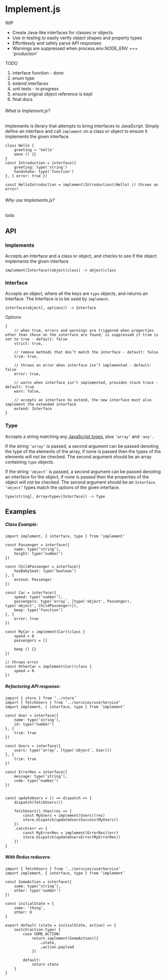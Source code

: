 # Implement.js

WIP

* Create Java-like interfaces for classes or objects
* Use in testing to easily verify object shapes and property types
* Effortlessly and safely parse API responses
* Warnings are suppressed when process.env.NODE_ENV === 'production'

TODO

1. interface function - done
2. enum type
3. extend interfaces
4. unit tests - in progress
5. ensure original object reference is kept
6. final docs

###### What is Implement.js?
Implements is library that attempts to bring interfaces to JavaScript. Simply define an interface and call `implement` on a class or object to ensure it implements the given interface.
```
class Hello {
    greeting = 'hello'
    wave () {}
}
const Introduction = interface({
    greeting: type('string')
    handshake: type('function')
}, { error: true })

const HelloIntroduction = implement(Introduction)(Hello) // throws an error!
```

###### Why use Implements.js?

todo

## API

### Implements
Accepts an interface and a class or object, and checks to see if the object implements the given interface
```
implement(Interface)(object|class) -> object|class
```

### Interface
Accepts an object, where all the keys are `type` objects, and returns an Interface. The Interface is to be used by `implement`.
```
interface(object[, options]) -> Interface
```
Options
```
{
    // when true, errors and warnings are triggered when properties other than those on the interface are found, is suppressed if trim is set to true - default: false
    strict: true,

    // remove methods that don’t match the interface - default: false
    trim: true,

    // throws an error when interface isn’t implemented - default: false
    error: true,

    // warns when interface isn’t implemented, provides stack trace - default: true
    warn: false,

    // accepts an interface to extend, the new interface must also implement the extended interface
    extend: Interface
}
```

### Type
Accepts a string matching any [JavaScript types](https://developer.mozilla.org/en-US/docs/Web/JavaScript/Reference/Operators/typeof#Description), plus `‘array’` and `'any'`.

If the string `‘array’` is passed, a second argument can be passed denoting the type of the elements of the array, if none is passed then the types of the elements will not be checked. The second argument should be an array containing `type` objects.

If the string `‘object’` is passed, a second argument can be passed denoting an interface for the object, if none is passed then the properties of the object will not be checked. The second argument should be an `Interface`. `‘object’` types match the options of the given interface.
```
type(string[, Array<type>|Interface]) -> Type
```

## Examples

##### Class Example:
```
import implement, { interface, type } from ‘implement’

const Passenger = interface({
    name: type(‘string’),
    height: type(‘number’)
})

const ChildPassenger = interface({
    hasBabySeat: type(‘boolean’)
}, {
    extend: Passenger
})

const Car = interface({
    speed: type(’number’),
    passengers: type(‘array’, [type('object', Passenger), type('object', ChildPassenger)]),
    beep: type(‘function’)
}, {
    error: true
})

const MyCar = implement(Car)(class {
    speed = 0
    passengers = []

    beep () {}
})

// throws error
const OtherCar = implement(Car)(class {
    speed = 0
})
```

##### Refactoring API response:
```
import { store } from ‘../store’
import { fetchUsers } from ‘../services/userService’
import implement, { interface, type } from ‘implement’

const User = interface({
    name: type(‘string’),
    id: type(‘number’)
}, {
    trim: true
})

const Users = interface({
    users: type(‘array’, [type('object', User)])
}, {
    trim: true
})

const ErrorRes = interface({
    message: type(‘string’),
    code: type(‘number’)
})


const updateUsers = () => dispatch => {
    dispatch(fetchUsers())

    fetchUsers().then(res => {
        const MyUsers = implement(Users)(res)
        store.dispatch(updateUsersSuccess(MyUsers))
    })
    .catch(err => {
        const MyErrorRes = implement(ErrorRes)(err)
        store.dispatch(updateUsersError(MyErrorRes))
    })
}
```

##### With Redux reducers:
```
import { fetchUsers } from ‘../services/userService’
import implement, { interface, type } from ‘implement’

const SomeAction = interface({
    some: type(‘string’),
    other: type(‘number’)
})

const initialState = {
    some: ‘thing’,
    other: 0
}

export default (state = initialState, action) => {
    switch(action.type) {
        case SOME_ACTION:
            return implement(SomeAction)({
                …state,
                …action.payload
            })

        default:
            return state
    }
}
```